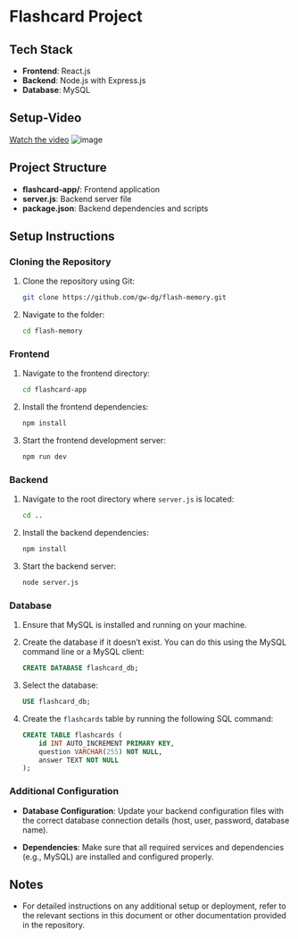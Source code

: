 # Flashcard Project
## Tech Stack
- **Frontend**: React.js
- **Backend**: Node.js with Express.js
- **Database**: MySQL

## Setup-Video
[Watch the video](https://github.com/gw-dg/video/blob/main/20240812_222245.mp4?raw=true)
![image](https://github.com/user-attachments/assets/da2109a7-c4d6-451f-9231-7a00427ddbea)

## Project Structure
- **flashcard-app/**: Frontend application
- **server.js**: Backend server file
- **package.json**: Backend dependencies and scripts

## Setup Instructions

### Cloning the Repository

1. Clone the repository using Git:
    ```bash
    git clone https://github.com/gw-dg/flash-memory.git
    ```
2.  Navigate to the folder:
    ```bash
    cd flash-memory
    ```

### Frontend

1. Navigate to the frontend directory:
    ```bash
    cd flashcard-app
    ```

2. Install the frontend dependencies:
    ```bash
    npm install
    ```

3. Start the frontend development server:
    ```bash
    npm run dev
    ```

### Backend

1. Navigate to the root directory where `server.js` is located:
    ```bash
    cd ..
    ```

2. Install the backend dependencies:
    ```bash
    npm install
    ```

3. Start the backend server:
    ```bash
    node server.js
    ```

### Database

1. Ensure that MySQL is installed and running on your machine.

2. Create the database if it doesn’t exist. You can do this using the MySQL command line or a MySQL client:

    ```sql
    CREATE DATABASE flashcard_db;
    ```

3. Select the database:

    ```sql
    USE flashcard_db;
    ```

4. Create the `flashcards` table by running the following SQL command:

    ```sql
    CREATE TABLE flashcards (
        id INT AUTO_INCREMENT PRIMARY KEY,
        question VARCHAR(255) NOT NULL,
        answer TEXT NOT NULL
    );
    ```

### Additional Configuration

- **Database Configuration**: Update your backend configuration files with the correct database connection details (host, user, password, database name).

- **Dependencies**: Make sure that all required services and dependencies (e.g., MySQL) are installed and configured properly.

## Notes

- For detailed instructions on any additional setup or deployment, refer to the relevant sections in this document or other documentation provided in the repository.

